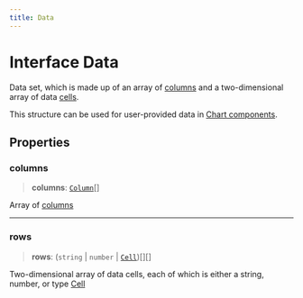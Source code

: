 ```yaml
---
title: Data
---
```


# Interface Data

Data set, which is made up of an array of [columns](interface.Data.md#columns)
and a two-dimensional array of data [cells](interface.Cell.md).

This structure can be used for user-provided data in [Chart components](../../sdk-ui/interfaces/interface.ChartProps.md).

## Properties

### columns

> **columns**: [`Column`](interface.Column.md)[]

Array of [columns](interface.Data.md#columns)

***

### rows

> **rows**: (`string` \| `number` \| [`Cell`](interface.Cell.md))[][]

Two-dimensional array of data cells, each of which is either a string, number, or type [Cell](interface.Cell.md)
